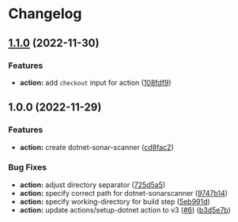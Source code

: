 # Changelog

## [1.1.0](https://github.com/chill-viking/dotnet-sonar-scanner/compare/v1.0.0...v1.1.0) (2022-11-30)


### Features

* **action:** add `checkout` input for action ([108fdf9](https://github.com/chill-viking/dotnet-sonar-scanner/commit/108fdf9c7a4a03268916849db9e26ea20dfb709b))

## 1.0.0 (2022-11-29)


### Features

* **action:** create dotnet-sonar-scanner ([cd8fac2](https://github.com/chill-viking/dotnet-sonar-scanner/commit/cd8fac22a9f5f63733a2a29fc0bae05a98020e11))


### Bug Fixes

* **action:** adjust directory separator ([725d5a5](https://github.com/chill-viking/dotnet-sonar-scanner/commit/725d5a5d92094353fdb90f12eb4c91a227825270))
* **action:** specify correct path for dotnet-sonarscanner ([9747b14](https://github.com/chill-viking/dotnet-sonar-scanner/commit/9747b14ab82bf8bedae1082031e3db3905d4457f))
* **action:** specify working-directory for build step ([5eb991d](https://github.com/chill-viking/dotnet-sonar-scanner/commit/5eb991d757d4f498a65a668910694ede06fbda94))
* **action:** update actions/setup-dotnet action to v3 ([#6](https://github.com/chill-viking/dotnet-sonar-scanner/issues/6)) ([b3d5e7b](https://github.com/chill-viking/dotnet-sonar-scanner/commit/b3d5e7b9d836d600ced0d3721cdf5fe982844b51))
